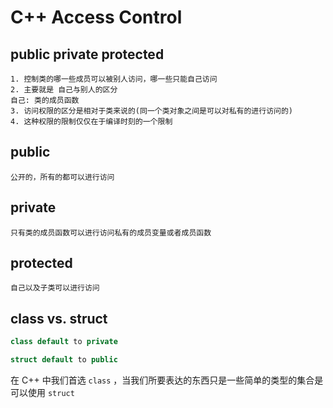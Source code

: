 # C++ Access Control

## public private protected

    1. 控制类的哪一些成员可以被别人访问，哪一些只能自己访问
    2. 主要就是 自己与别人的区分
    自己: 类的成员函数  
    3. 访问权限的区分是相对于类来说的(同一个类对象之间是可以对私有的进行访问的)
    4. 这种权限的限制仅仅在于编译时刻的一个限制

## public

    公开的，所有的都可以进行访问

## private

    只有类的成员函数可以进行访问私有的成员变量或者成员函数

## protected

    自己以及子类可以进行访问

## class vs. struct

```cpp
class default to private

struct default to public 
```

在 C++ 中我们首选 `class` ，当我们所要表达的东西只是一些简单的类型的集合是可以使用 `struct`
